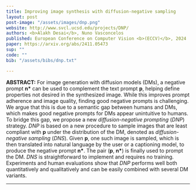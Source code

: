 ```yaml
---
title: Improving image synthesis with diffusion-negative sampling
layout: post
post-image: "/assets/images/dnp.png"
website: http://www.svcl.ucsd.edu/projects/DNP/
authors: <b>Alakh Desai</b>, Nuno Vasconcelos
published: European Conference on Computer Vision <b>(ECCV)</b>, 2024
paper: https://arxiv.org/abs/2411.05473
sup: ""
code: ""
bib: "/assets/bibs/dnp.txt"

---
```


**ABSTRACT:** For image generation with diffusion models (DMs), a negative prompt __n\*__ can be used to complement the text prompt **p**, helping define properties not desired in the synthesized image. While this improves prompt adherence and image quality, finding good negative prompts is challenging. We argue that this is due to a semantic gap between humans and DMs, which makes good negative prompts for DMs appear unintuitive to humans. To bridge this gap, we propose a new *diffusion-negative prompting* (*DNP*) strategy. *DNP* is based on a new procedure to sample images that are least compliant with **p** under the distribution of the DM, denoted as *diffusion-negative sampling* (*DNS*). Given **p**, one such image is sampled, which is then translated into natural language by the user or a captioning model, to produce the negative prompt __n\*__. The pair (**p**, __n\*__) is finally used to prompt the DM. *DNS* is straightforward to implement and requires no training. Experiments and human evaluations show that *DNP* performs well both quantitatively and qualitatively and can be easily combined with several DM variants. 

---